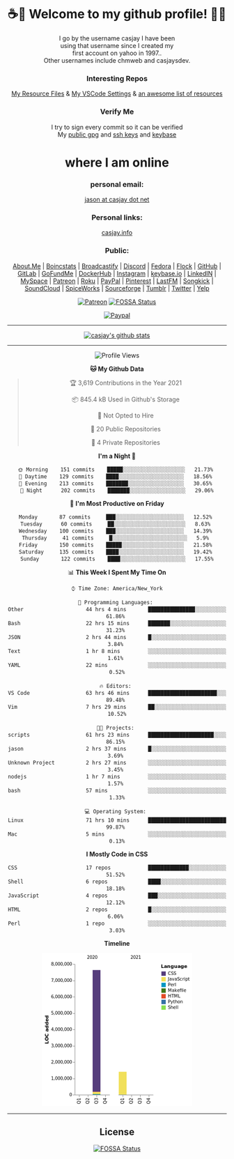 <div align="center">  
  
# <strong> ☕👋 Welcome to my github profile! 👋🚀 </strong>  
  
I go by the username casjay I have been  
using that username since I created my  
first account on yahoo in 1997..  
Other usernames include chmweb and casjaysdev.  
  
### <strong> Interesting Repos </strong>  
[My Resource Files](https://github.com/casjay/resources) & 
[My VSCode Settings](https://github.com/casjay/vs-code) & 
[an awesome list of resources](https://github.com/casjay/awesome)
  
### <strong> Verify Me </strong>
I try to sign every commit so it can be verified  
My [public gpg](https://github.com/casjay/public/raw/master/jason.asc) and 
[ssh keys](https://github.com/casjay/public/raw/master/ssh_id.pub) and 
[keybase](https://keybase.io/casjay)  
  
# <strong> where I am online </strong>  
  
### <strong> personal email: </strong>  
[jason at casjay dot net](mailto:jason@casjay.net)  

### <strong> Personal links: </strong>  
[casjay.info](http://casjay.info)  
  
### <strong> Public: </strong>  
[About.Me](https://about.me/casjay) | 
[Boincstats](https://boincstats.com/en/page/profile/user/34665/) | 
[Broadcastify](http://www.radioreference.com/apps/user/?uid=184850) | 
[Discord](https://discord.gg/z2wS84v) | 
[Fedora](https://copr.fedorainfracloud.org/coprs/casjay) | 
[Flock](http://casjay.flock.com) | 
[GitHub](http://github.com/casjay) | 
[GitLab](http://gitlab.com/casjay) | 
[GoFundMe](https://www.gofundme.com/casjay) | 
[DockerHub](https://hub.docker.com/r/casjay/) | 
[Instagram](https://www.instagram.com/casjay/) | 
[keybase.io](http://keybase.io/casjay) | 
[LinkedIN](http://linkedin.com/in/casjay) | 
[MySpace](https://myspace.com/casjay) | 
[Patreon](https://www.patreon.com/casjay) | 
[Roku](https://my.roku.com/add/casjaysdev) | 
[PayPal](https://paypal.me/casjaysdev) | 
[Pinterest](https://www.pinterest.com/casjaysdev) | 
[LastFM](https://www.last.fm/user/Casjay) | 
[Songkick](https://www.songkick.com/users/casjay) | 
[SoundCloud](https://soundcloud.com/casjay) | 
[SpiceWorks](https://community.spiceworks.com/people/casjay) | 
[Sourceforge](https://sourceforge.net/u/chmweb/profile/) | 
[Tumblr](https://casjay.tumblr.com) | 
[Twitter](https://twitter.com/casjay) | 
[Yelp](https://www.yelp.com/user_details?userid=vSxaZZdqte5WhkOlsPqReQ)  
  
[![Patreon](https://img.shields.io/badge/patreon-donate-orange.svg)](https://www.patreon.com/casjay) [![FOSSA Status](https://app.fossa.com/api/projects/git%2Bgithub.com%2Fcasjay%2Fcasjay.svg?type=shield)](https://app.fossa.com/projects/git%2Bgithub.com%2Fcasjay%2Fcasjay?ref=badge_shield)

[![Paypal](https://img.shields.io/badge/Donate-PayPal-green.svg)](https://www.paypal.me/casjaysdev)  
  
---
[![casjay's github stats](https://gh-readme-stats.casjay.now.sh/api/?theme=dracula&username=casjay&show_icons=true)](https://github.com/casjay)  
  
---
<!--START_SECTION:waka-->
![Profile Views](http://img.shields.io/badge/Profile%20Views-35-blue)

**🐱 My Github Data** 

> 🏆 3,619 Contributions in the Year 2021
 > 
> 📦 845.4 kB Used in Github's Storage 
 > 
> 🚫 Not Opted to Hire
 > 
> 📜 20 Public Repositories 
 > 
> 🔑 4 Private Repositories  
 > 
**I'm a Night 🦉** 

```text
🌞 Morning    151 commits    █████░░░░░░░░░░░░░░░░░░░░   21.73% 
🌆 Daytime    129 commits    ████░░░░░░░░░░░░░░░░░░░░░   18.56% 
🌃 Evening    213 commits    ███████░░░░░░░░░░░░░░░░░░   30.65% 
🌙 Night      202 commits    ███████░░░░░░░░░░░░░░░░░░   29.06%

```
📅 **I'm Most Productive on Friday** 

```text
Monday       87 commits     ███░░░░░░░░░░░░░░░░░░░░░░   12.52% 
Tuesday      60 commits     ██░░░░░░░░░░░░░░░░░░░░░░░   8.63% 
Wednesday    100 commits    ███░░░░░░░░░░░░░░░░░░░░░░   14.39% 
Thursday     41 commits     █░░░░░░░░░░░░░░░░░░░░░░░░   5.9% 
Friday       150 commits    █████░░░░░░░░░░░░░░░░░░░░   21.58% 
Saturday     135 commits    ████░░░░░░░░░░░░░░░░░░░░░   19.42% 
Sunday       122 commits    ████░░░░░░░░░░░░░░░░░░░░░   17.55%

```


📊 **This Week I Spent My Time On** 

```text
⌚︎ Time Zone: America/New_York

💬 Programming Languages: 
Other                    44 hrs 4 mins       ███████████████░░░░░░░░░░   61.86% 
Bash                     22 hrs 15 mins      ███████░░░░░░░░░░░░░░░░░░   31.23% 
JSON                     2 hrs 44 mins       █░░░░░░░░░░░░░░░░░░░░░░░░   3.84% 
Text                     1 hr 8 mins         ░░░░░░░░░░░░░░░░░░░░░░░░░   1.61% 
YAML                     22 mins             ░░░░░░░░░░░░░░░░░░░░░░░░░   0.52%

🔥 Editors: 
VS Code                  63 hrs 46 mins      ██████████████████████░░░   89.48% 
Vim                      7 hrs 29 mins       ██░░░░░░░░░░░░░░░░░░░░░░░   10.52%

🐱‍💻 Projects: 
scripts                  61 hrs 23 mins      █████████████████████░░░░   86.15% 
jason                    2 hrs 37 mins       █░░░░░░░░░░░░░░░░░░░░░░░░   3.69% 
Unknown Project          2 hrs 27 mins       ░░░░░░░░░░░░░░░░░░░░░░░░░   3.45% 
nodejs                   1 hr 7 mins         ░░░░░░░░░░░░░░░░░░░░░░░░░   1.57% 
bash                     57 mins             ░░░░░░░░░░░░░░░░░░░░░░░░░   1.33%

💻 Operating System: 
Linux                    71 hrs 10 mins      █████████████████████████   99.87% 
Mac                      5 mins              ░░░░░░░░░░░░░░░░░░░░░░░░░   0.13%

```

**I Mostly Code in CSS** 

```text
CSS                      17 repos            █████████████░░░░░░░░░░░░   51.52% 
Shell                    6 repos             ████░░░░░░░░░░░░░░░░░░░░░   18.18% 
JavaScript               4 repos             ███░░░░░░░░░░░░░░░░░░░░░░   12.12% 
HTML                     2 repos             █░░░░░░░░░░░░░░░░░░░░░░░░   6.06% 
Perl                     1 repo              ░░░░░░░░░░░░░░░░░░░░░░░░░   3.03%

```


**Timeline**

![Chart not found](https://raw.githubusercontent.com/casjay/casjay/master/charts/bar_graph.png) 


<!--END_SECTION:waka-->
  
---

## License
[![FOSSA Status](https://app.fossa.com/api/projects/git%2Bgithub.com%2Fcasjay%2Fcasjay.svg?type=large)](https://app.fossa.com/projects/git%2Bgithub.com%2Fcasjay%2Fcasjay?ref=badge_large)

</div>  
